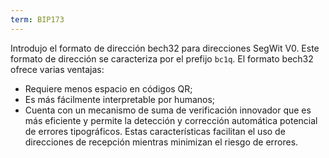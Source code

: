 ```yaml
---
term: BIP173
---
```


Introdujo el formato de dirección bech32 para direcciones SegWit V0. Este formato de dirección se caracteriza por el prefijo `bc1q`. El formato bech32 ofrece varias ventajas:
* Requiere menos espacio en códigos QR;
* Es más fácilmente interpretable por humanos;
* Cuenta con un mecanismo de suma de verificación innovador que es más eficiente y permite la detección y corrección automática potencial de errores tipográficos.
Estas características facilitan el uso de direcciones de recepción mientras minimizan el riesgo de errores.